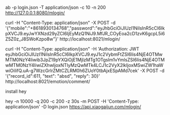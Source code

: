 ab -p login.json -T application/json -c 10 -n 200 http://127.0.0.1:8080/mlogin/

curl -H "Content-Type: application/json" -X POST -d '{"mobile":"+8618930134768","password":"eyJhbGciOiJIUzI1NiIsInR5cCI6IkpXVCJ9.eyJwYXNzd29yZCI6IjEyMzQ1NiJ9.MfJR_COyEoa2cD1zvK6gcpL5i6Z5Z0z_J8SWoKzpo8w"}' http://localhost:8021/mlogin/

curl -H "Content-Type: application/json" -H 'Authorization: JWT eyJhbGciOiJIUzI1NiIsInR5cCI6IkpXVCJ9.eyJ1c2VybmFtZSI6Iis4NjE4OTMwMTM0NzY4Iiwib3JpZ19pYXQiOjE1MjIzMTg1OTgsIm1vYmlsZSI6Iis4NjE4OTMwMTM0NzY4IiwiZXhwIjoxNTIyMzQwMTk4LCJ1c2VyX2lkIjoxMSwiZW1haWwiOiIifQ.uA-g7WzcGrlrZMtCZLRM0h6ZUoY0tbAjxESpAMd7cek' -X POST -d '{"record_id":611, "text": "absd", "reply": 30}' http://localhost:8021/emotion/comment/

install hey


hey -n 10000 -q 200 -c 200 -z 30s -m POST -H 'Content-Type: application/json' -D login.json https://api.xiaogaijun.com/mlogin/
